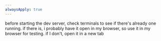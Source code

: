 ```yaml
---
alwaysApply: true
---
```

before starting the dev server, check terminals to see if there's already one running. if there is, i probably have it open in my browser, so use it in my browser for testing. if I don't, open it in a new tab
